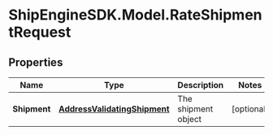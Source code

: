 # ShipEngineSDK.Model.RateShipmentRequest

## Properties

Name | Type | Description | Notes
------------ | ------------- | ------------- | -------------
**Shipment** | [**AddressValidatingShipment**](AddressValidatingShipment.md) | The shipment object | [optional] 

